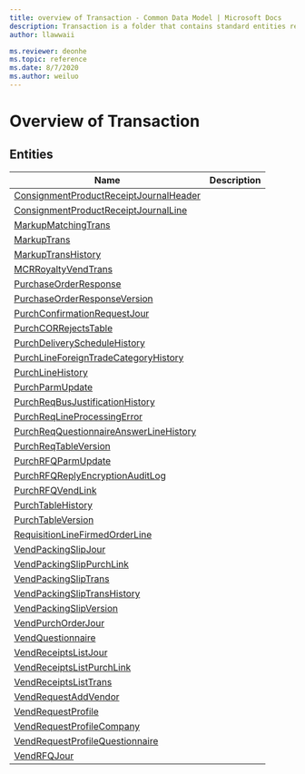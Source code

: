 ```yaml
---
title: overview of Transaction - Common Data Model | Microsoft Docs
description: Transaction is a folder that contains standard entities related to the Common Data Model.
author: llawwaii

ms.reviewer: deonhe
ms.topic: reference
ms.date: 8/7/2020
ms.author: weiluo
---
```


# Overview of Transaction


## Entities

|Name|Description|
|---|---|
|[ConsignmentProductReceiptJournalHeader](ConsignmentProductReceiptJournalHeader.md)||
|[ConsignmentProductReceiptJournalLine](ConsignmentProductReceiptJournalLine.md)||
|[MarkupMatchingTrans](MarkupMatchingTrans.md)||
|[MarkupTrans](MarkupTrans.md)||
|[MarkupTransHistory](MarkupTransHistory.md)||
|[MCRRoyaltyVendTrans](MCRRoyaltyVendTrans.md)||
|[PurchaseOrderResponse](PurchaseOrderResponse.md)||
|[PurchaseOrderResponseVersion](PurchaseOrderResponseVersion.md)||
|[PurchConfirmationRequestJour](PurchConfirmationRequestJour.md)||
|[PurchCORRejectsTable](PurchCORRejectsTable.md)||
|[PurchDeliveryScheduleHistory](PurchDeliveryScheduleHistory.md)||
|[PurchLineForeignTradeCategoryHistory](PurchLineForeignTradeCategoryHistory.md)||
|[PurchLineHistory](PurchLineHistory.md)||
|[PurchParmUpdate](PurchParmUpdate.md)||
|[PurchReqBusJustificationHistory](PurchReqBusJustificationHistory.md)||
|[PurchReqLineProcessingError](PurchReqLineProcessingError.md)||
|[PurchReqQuestionnaireAnswerLineHistory](PurchReqQuestionnaireAnswerLineHistory.md)||
|[PurchReqTableVersion](PurchReqTableVersion.md)||
|[PurchRFQParmUpdate](PurchRFQParmUpdate.md)||
|[PurchRFQReplyEncryptionAuditLog](PurchRFQReplyEncryptionAuditLog.md)||
|[PurchRFQVendLink](PurchRFQVendLink.md)||
|[PurchTableHistory](PurchTableHistory.md)||
|[PurchTableVersion](PurchTableVersion.md)||
|[RequisitionLineFirmedOrderLine](RequisitionLineFirmedOrderLine.md)||
|[VendPackingSlipJour](VendPackingSlipJour.md)||
|[VendPackingSlipPurchLink](VendPackingSlipPurchLink.md)||
|[VendPackingSlipTrans](VendPackingSlipTrans.md)||
|[VendPackingSlipTransHistory](VendPackingSlipTransHistory.md)||
|[VendPackingSlipVersion](VendPackingSlipVersion.md)||
|[VendPurchOrderJour](VendPurchOrderJour.md)||
|[VendQuestionnaire](VendQuestionnaire.md)||
|[VendReceiptsListJour](VendReceiptsListJour.md)||
|[VendReceiptsListPurchLink](VendReceiptsListPurchLink.md)||
|[VendReceiptsListTrans](VendReceiptsListTrans.md)||
|[VendRequestAddVendor](VendRequestAddVendor.md)||
|[VendRequestProfile](VendRequestProfile.md)||
|[VendRequestProfileCompany](VendRequestProfileCompany.md)||
|[VendRequestProfileQuestionnaire](VendRequestProfileQuestionnaire.md)||
|[VendRFQJour](VendRFQJour.md)||
